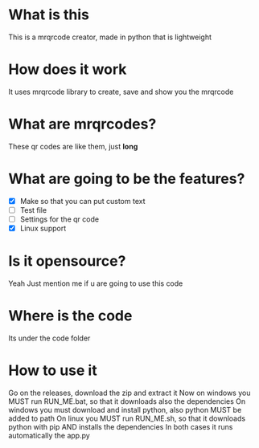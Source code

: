 # What is this
This is a mrqrcode creator, made in python that is lightweight

#  How does it work
It uses mrqrcode library to create, save and show you the mrqrcode

# What are mrqrcodes?
These qr codes are like them, just **long**

# What are going to be the features?
- [X] Make so that you can put custom text
- [ ] Test file
- [ ] Settings for the qr code
- [X] Linux support 
# Is it opensource?
Yeah
Just mention me if u are going to use this code

# Where is the code
Its under the code folder

# How to use it
Go on the releases, download the zip and extract it
Now on windows you MUST run RUN_ME.bat, so that it downloads also the dependencies
On windows you must download and install python, also python MUST be added to path
On linux you MUST run RUN_ME.sh, so that it downloads python with pip AND installs the dependencies
In both cases it runs automatically the app.py

